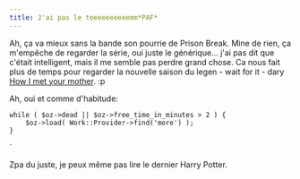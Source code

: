 ```yaml
---
title: J'ai pas le teeeeeeeeeemm*PAF*
---
```


Ah, ça va mieux sans la bande son pourrie de Prison Break. Mine de rien, ça
m'empêche de regarder la série, oui juste le générique... j'ai pas dit que
c'était intelligent, mais il me semble pas perdre grand chose. Ca nous fait
plus de temps pour regarder la nouvelle saison du legen - wait for it - dary
[How I met your mother](http://en.wikipedia.org/wiki/How_I_Met_Your_Mother).
:p

Ah, oui et comme d'habitude:

    
    
    while ( $oz->dead || $oz->free_time_in_minutes > 2 ) {  
        $oz->load( Work::Provider->find('more') );  
    }

`

Zpa du juste, je peux même pas lire le dernier Harry Potter.

